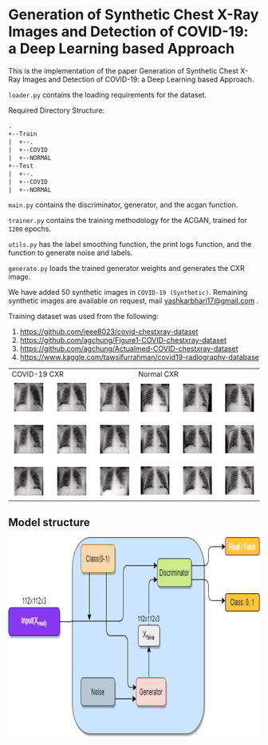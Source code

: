 # Generation of Synthetic Chest X-Ray Images and Detection of COVID-19: a Deep Learning based Approach

This is the implementation of the paper Generation of Synthetic Chest X-Ray Images and Detection of COVID-19: a Deep Learning based Approach. 

`loader.py` contains the loading requirements for the dataset.

Required Directory Structure:

```
.
+--Train
|  +--.
|  +--COVID
|  +--NORMAL
+--Test
|  +--.
|  +--COVID
|  +--NORMAL

```

`main.py` contains the discriminator, generator, and the acgan function.

`trainer.py` contains the training methodology for the ACGAN, trained for `1200` epochs.

`utils.py` has the label smoothing function, the print logs function, and the function to generate noise and labels.

`generate.py` loads the trained generator weights and generates the CXR image.

We have added 50 synthetic images in `COVID-19 (Synthetic)`. Remaining synthetic images are available on request, mail yashkarbhari17@gmail.com .

Training dataset was used from the following:
1) https://github.com/ieee8023/covid-chestxray-dataset
2) https://github.com/agchung/Figure1-COVID-chestxray-dataset
3) https://github.com/agchung/Actualmed-COVID-chestxray-dataset
4) https://www.kaggle.com/tawsifurrahman/covid19-radiography-database

<table>
  <tr>
    <td>COVID-19 CXR</td>
     <td>Normal CXR</td>
     
  </tr>
  <tr>
    <td><img src="images/covid_grid.png"></td>
    <td><img src="images/normal_grid.png"></td>
  </tr>
 </table>

## Model structure

<p align="center">
  <img src="images/acgan.png" width="800" height="400"/>
</p>

